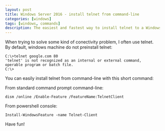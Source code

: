 ```yaml
---
layout: post
title: Windows Server 2016 - install telnet from command-line
categories: [windows]
tags: [windows, commands]
description: The easiest and fastest way to install telnet to a Windows Server 2016 from command-line
---
```


When trying to solve some kind of conectivity problem, I often use telnet. By default, windows machine do not preinstall telnet:

```
C:\>telnet google.com 80
'telnet' is not recognized as an internal or external command, operable program or batch file.
C:\>
```

You can easily install telnet from command-line with this short command:


From standard command prompt command-line:

```
dism /online /Enable-Feature /FeatureName:TelnetClient
```

From powershell console:

```
Install-WindowsFeature -name Telnet-Client
```

Have fun!
